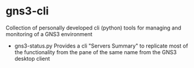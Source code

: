 # gns3-cli
Collection of personally developed cli (python) tools for managing and monitoring of a GNS3 environment

* gns3-status.py
Provides a cli "Servers Summary" to replicate most of the functionality from the pane of the same name from the GNS3 desktop client
